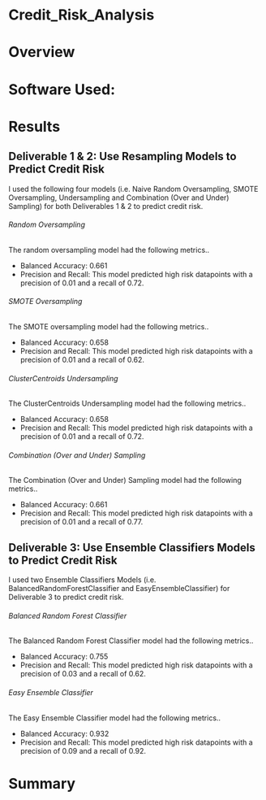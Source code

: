 # Credit_Risk_Analysis
# Overview
# Software Used:
# Results
## Deliverable 1 & 2: Use Resampling Models to Predict Credit Risk
I used the following four models (i.e. Naive Random Oversampling, SMOTE Oversampling, Undersampling and Combination (Over and Under) Sampling) for both Deliverables 1 & 2 to predict credit risk.
###### Random Oversampling
The random oversampling model had the following metrics..
* Balanced Accuracy: 0.661
* Precision and Recall: This model predicted high risk datapoints with a precision of 0.01 and a recall of 0.72.

###### SMOTE Oversampling
The SMOTE oversampling model had the following metrics..
* Balanced Accuracy: 0.658
* Precision and Recall: This model predicted high risk datapoints with a precision of 0.01 and a recall of 0.62.

###### ClusterCentroids Undersampling
The ClusterCentroids Undersampling model had the following metrics..
* Balanced Accuracy: 0.658
* Precision and Recall: This model predicted high risk datapoints with a precision of 0.01 and a recall of 0.72.

###### Combination (Over and Under) Sampling
The Combination (Over and Under) Sampling model had the following metrics..
* Balanced Accuracy: 0.661
* Precision and Recall: This model predicted high risk datapoints with a precision of 0.01 and a recall of 0.77.

## Deliverable 3: Use Ensemble Classifiers Models to Predict Credit Risk
I used two Ensemble Classifiers Models (i.e. BalancedRandomForestClassifier and EasyEnsembleClassifier) for Deliverable 3 to predict credit risk.
###### Balanced Random Forest Classifier
The Balanced Random Forest Classifier model had the following metrics..
* Balanced Accuracy: 0.755
* Precision and Recall: This model predicted high risk datapoints with a precision of 0.03 and a recall of 0.62.

###### Easy Ensemble Classifier
The Easy Ensemble Classifier model had the following metrics..
* Balanced Accuracy: 0.932
* Precision and Recall: This model predicted high risk datapoints with a precision of 0.09 and a recall of 0.92.
# Summary
